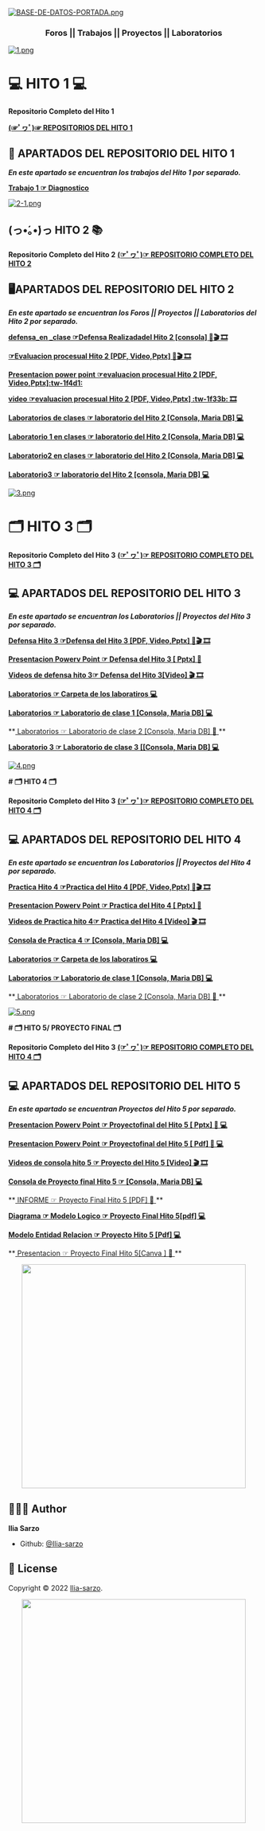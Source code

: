 
[![BASE-DE-DATOS-PORTADA.png](https://i.postimg.cc/kgCkkkYn/BASE-DE-DATOS-PORTADA.png)](https://postimg.cc/GHM7DS1N)


<h3 align="center">Foros || Trabajos || Proyectos || Laboratorios </h3>

[![1.png](https://i.postimg.cc/KYjf3NsX/1.png)](https://postimg.cc/JywZ9bLK)
# 💻 HITO 1 💻

**Repositorio Completo del Hito 1**

<A href="https://github.com/Ilia-sarzo/Baase-de-Datos-ll/tree/main/hito%201"> **(☞ﾟヮﾟ)☞ REPOSITORIOS DEL HITO 1**  </A>


## 🚀 APARTADOS DEL REPOSITORIO DEL HITO 1

***En este apartado se encuentran los trabajos del Hito 1 por separado.***


**<A href="https://github.com/Ilia-sarzo/Baase-de-Datos-ll/blob/main/hito%201/diagnostico.pdf"> Trabajo 1 ☞ Diagnostico </A>**


[![2-1.png](https://i.postimg.cc/wvKNxcCQ/2-1.png)](https://postimg.cc/qtLqjnMN)

## (っ•́｡•́)っ  HITO 2 📚

**Repositorio Completo del Hito 2**
<A href="https://github.com/Ilia-sarzo/Baase-de-Datos-ll/tree/main/hito2"> **(☞ﾟヮﾟ)☞ REPOSITORIO COMPLETO DEL HITO 2**  </A>

## ​🖥️​ APARTADOS DEL REPOSITORIO DEL HITO 2

***En este apartado se encuentran los Foros || Proyectos || Laboratorios del Hito 2 por separado.***

**<A href="https://github.com/Ilia-sarzo/Baase-de-Datos-ll/tree/main/hito2/defensa_en%20_clase">defensa_en _clase ☞Defensa Realizadadel Hito 2 [consola] ​📙​🎬 🎞️​</A>**

**<A href="https://github.com/Ilia-sarzo/Baase-de-Datos-ll/tree/main/hito2/evaluacion%20procesual"> ☞Evaluacion procesual Hito 2 [PDF, Video,Pptx] ​📙​🎬 🎞️​</A>**

**<A href="https://github.com/Ilia-sarzo/Baase-de-Datos-ll/blob/main/hito2/evaluacion%20procesual/Base_de_Datos_II_EVALUACION%20PROCESUAL%20HITO%202.pdf">Presentacion power point ☞evaluacion procesual Hito 2 [PDF, Video,Pptx]:tw-1f4d1:</A>**

**<A href="https://drive.google.com/file/d/1aeYxrwS67c_BtCFhx9NtZ6OYG-alUDJt/view?usp=sharing">video  ☞evaluacion procesual Hito 2 [PDF, Video,Pptx] :tw-1f33b: 🎞️​</A>**
</p>

**<A href="https://github.com/Ilia-sarzo/Baase-de-Datos-ll/tree/main/hito2/laboratorio">Laboratorios de clases  ☞ laboratorio del Hito 2 [Consola, Maria DB] 💻</A>**
</p>

**<A href="https://github.com/Ilia-sarzo/Baase-de-Datos-ll/blob/main/hito2/laboratorio/lab1/console_2.sql">Laboratorio 1 en clases  ☞ laboratorio del Hito 2 [Consola, Maria DB] 💻</A>**

**<A href="https://github.com/Ilia-sarzo/Baase-de-Datos-ll/blob/main/hito2/laboratorio/lab2/console_2.sql">Laboratorio2   en clases ☞ laboratorio del Hito 2 [Consola, Maria DB] 💻</A>**

**<A href="https://github.com/Ilia-sarzo/Baase-de-Datos-ll/blob/main/hito2/laboratorio/lab3/console_2.sql">Laboratorio3  ☞ laboratorio del Hito 2 [consola, Maria DB] 💻</A>**


[![3.png](https://i.postimg.cc/D0xmGqMD/3.png)](https://postimg.cc/CnfFTfYH)

# 🗂️​ HITO 3 🗂️​

**Repositorio Completo del Hito 3**
<A href="https://github.com/Ilia-sarzo/Baase-de-Datos-ll/tree/main/hito3"> **(☞ﾟヮﾟ)☞ REPOSITORIO COMPLETO DEL HITO 3 🗂️​**  </A>

## ​💻​​ APARTADOS DEL REPOSITORIO DEL HITO 3

***En este apartado se encuentran los Laboratorios || Proyectos del Hito 3 por separado.***

**<A href="https://github.com/Ilia-sarzo/Baase-de-Datos-ll/tree/main/hito3/Defesna%20hito%203">Defensa  Hito 3 ☞Defensa  del Hito 3 [PDF, Video,Pptx] ​📙​🎬 🎞️​</A>**

**<A href="https://github.com/Ilia-sarzo/Baase-de-Datos-ll/blob/main/hito3/Defesna%20hito%203/PRESENTACION%20BASE%20DE%20DATOS%20HITO%203.pdf">Presentacion Powerv Point ☞ Defensa del Hito 3 [ Pptx] ​📙​</A>**

**<A href="https://drive.google.com/file/d/1wT0AHYxXtMrXwMmPiE6StSMo22VHcbV9/view?usp=sharing
">Videos de defensa hito 3☞ Defensa del Hito 3[Video] ​🎬 🎞️​</A>**

**<A href="https://github.com/Ilia-sarzo/Baase-de-Datos-ll/tree/main/hito3/Laboratorio"> Laboratorios ☞   Carpeta de los laboratiros  💻 </A>**

**<A href="https://github.com/Ilia-sarzo/Baase-de-Datos-ll/blob/main/hito3/Laboratorio/lab1/console_6.sql"> Laboratorios ☞   Laboratorio de clase 1 [Consola, Maria DB] 💻 </A>**
<p> **<A href="https://github.com/Ilia-sarzo/Baase-de-Datos-ll/blob/main/hito3/Laboratorio/lab2/console_6.sql"> Laboratorios ☞ Laboratorio de clase 2 [Consola, Maria DB] 📄​ </A>**

**<A href="https://github.com/Ilia-sarzo/Baase-de-Datos-ll/blob/main/hito3/Laboratorio/lab3/console_6.sql">Laboratorio 3 ☞ Laboratorio de clase 3 [[Consola, Maria DB] 💻</A>**

[![4.png](https://i.postimg.cc/25NjVc5y/4.png)](https://postimg.cc/18M1dKw1)

 **# 🗂️​ HITO 4 🗂️​**

**Repositorio Completo del Hito 3**
<A href="https://github.com/Ilia-sarzo/Baase-de-Datos-ll/tree/main/hito4"> **(☞ﾟヮﾟ)☞ REPOSITORIO COMPLETO DEL HITO 4 🗂️​**  </A>

## ​💻​​ APARTADOS DEL REPOSITORIO DEL HITO 4

***En este apartado se encuentran los Laboratorios || Proyectos del Hito 4 por separado.***

**<A href="https://github.com/Ilia-sarzo/Baase-de-Datos-ll/tree/main/hito4/Practica%20hito%204">Practica   Hito 4 ☞Practica  del Hito 4 [PDF, Video,Pptx] ​📙​🎬 🎞️​</A>**

**<A href="https://github.com/Ilia-sarzo/Baase-de-Datos-ll/blob/main/hito4/Practica%20hito%204/Funciones%20vistas%20y%20triggers.pptx">Presentacion Powerv Point ☞ Practica del Hito 4 [ Pptx] ​📙​</A>**

**<A href="https://drive.google.com/file/d/1O882fCoxY4baI4c68SGdCNc_oyb5leV1/view?usp=share_link
">Videos de Practica hito 4☞ Practica del Hito 4 [Video] ​🎬 🎞️​</A>**

**<A href="https://github.com/Ilia-sarzo/Baase-de-Datos-ll/blob/main/hito4/Practica%20hito%204/console_8.sql"> Consola de Practica 4 ☞  [Consola, Maria DB]  💻 </A>**

**<A href="https://github.com/Ilia-sarzo/Baase-de-Datos-ll/tree/main/hito4/Laboratorio"> Laboratorios ☞   Carpeta de los laboratiros  💻 </A>**

**<A href="https://github.com/Ilia-sarzo/Baase-de-Datos-ll/tree/main/hito4/Laboratorio/Lab%201%20vistas%20y%20trigger"> Laboratorios ☞   Laboratorio de clase 1 [Consola, Maria DB] 💻 </A>**
<p> **<A href="https://github.com/Ilia-sarzo/Baase-de-Datos-ll/tree/main/hito4/Laboratorio/Lab2%20vistas%20y%20trigger"> Laboratorios ☞ Laboratorio de clase 2 [Consola, Maria DB] 📄​ </A>**

[![5.png](https://i.postimg.cc/8z6W203z/5.png)](https://postimg.cc/18yf6Jsk)

 **# 🗂️​ HITO 5/ PROYECTO FINAL 🗂️​**

**Repositorio Completo del Hito 3**
<A href="https://github.com/Ilia-sarzo/Baase-de-Datos-ll/tree/main/Hito5-Proyecto%20Final"> **(☞ﾟヮﾟ)☞ REPOSITORIO COMPLETO DEL HITO 4 🗂️​**  </A>

## ​💻​​ APARTADOS DEL REPOSITORIO DEL HITO 5

***En este apartado se encuentran  Proyectos del Hito 5 por separado.***

**<A href="https://github.com/Ilia-sarzo/Baase-de-Datos-ll/blob/main/Hito5-Proyecto%20Final/Presentaci%C3%B3n%20De%20Proyecto%20Base%20de%20datos%20bliblioteca.pptx">Presentacion Powerv Point ☞ Proyectofinal  del Hito 5 [ Pptx] ​📙​ 💻</A>**

**<A href="https://github.com/Ilia-sarzo/Baase-de-Datos-ll/blob/main/Hito5-Proyecto%20Final/Presentaci%C3%B3n%20%20De%20Proyecto%20Base%20de%20datos%20biblioteca.pdf">Presentacion Powerv Point ☞ Proyectofinal  del Hito 5 [ Pdf] ​📙​ 💻</A>**

**<A href="https://www.facebook.com/100082796172894/videos/1660123344390958/?notif_id=1670296462344456&notif_t=video_processed&ref=notif
">Videos de consola hito 5 ☞ Proyecto del Hito 5 [Video] ​🎬 🎞️​</A>**

**<A href="https://github.com/Ilia-sarzo/Baase-de-Datos-ll/tree/main/Hito5-Proyecto%20Final/Consola%20de%20proyecto"> Consola de Proyecto final Hito 5 ☞  [Consola, Maria DB]  💻 </A>**

<p> **<A href="https://github.com/Ilia-sarzo/Baase-de-Datos-ll/blob/main/Hito5-Proyecto%20Final/Proyecto%20final%20DBA%20Hito%205-5.pdf"> INFORME  ☞  Proyecto Final Hito 5 [PDF] 📄​ </A>**

**<A href="https://github.com/Ilia-sarzo/Baase-de-Datos-ll/blob/main/Hito5-Proyecto%20Final/MODELO%20LOGICO.pdf"> Diagrama  ☞   Modelo Logico ☞ Proyecto Final Hito 5[pdf]  💻 </A>**

**<A href="https://github.com/Ilia-sarzo/Baase-de-Datos-ll/blob/main/Hito5-Proyecto%20Final/modelo%20ER.pdf"> Modelo Entidad Relacion ☞ Proyecto Hito 5 [Pdf] 💻 </A>**

<p> **<A href="https://www.canva.com/design/DAFT_tPj3v0/XzYfq8itVivcgWa02lDcXw/edit?utm_content=DAFT_tPj3v0&utm_campaign=designshare&utm_medium=link2&utm_source=sharebutton "> Presentacion  ☞ Proyecto Final Hito 5[Canva ] 📄​ </A>**


<p align="center">
    <img src="https://guiauniversitaria.mx/wp-content/uploads/2019/11/por-que%CC%81-estudiar-ingenieri%CC%81a-en-sistemas.jpg" width="450">
</p>

## 👩🏻‍💻 Author

**Ilia  Sarzo**
- Github: [@Ilia-sarzo](https://github.com/Ilia-sarzo)

## 📝 License

Copyright © 2022 [Ilia-sarzo](https://github.com/Ilia-sarzo).

<p align="center">
    <img src="https://media.tenor.com/6tphPi4CZ00AAAAj/thank-you-hummp.gif" width="450">
</p>
